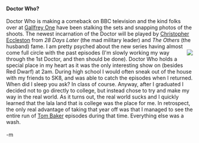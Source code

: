 <b>Doctor Who?</b>
<br /> 
<br /> Doctor Who is making a comeback on BBC television and the kind folks over at <a href="http://www.gallifreyone.com/newstv.php">Gallfrey One</a> have been stalking the sets and snapping photos of the shoots.  The newest incarnation of the Doctor will be played by <a href="http://uk.imdb.com/name/nm0001172/">Christopher Eccleston</a> from <i>28 Days Later</i> (the mad military leader) and <i>The Others</i> (the husband) fame.  I am pretty psyched about the new series having almost come full <img src="http://www.bbc.co.uk/cult/doctorwho/gallery/monsters1/images/340/sensorites.jpg" align="right" /> circle with the past episodes (I'm slowly working my way through the 1st Doctor, and then should be done).  Doctor Who holds a special place in my heart as it was the only interesting show on (besides Red Dwarf) at 2am.  During high school I would often sneak out of the house with my friends to SK8, and was able to catch the episodes when I returned.  When did I sleep you ask?  In class of course.  Anyway, after I graduated I decided not to go directly to college, but instead chose to try and make my way in the real world.  As it turns out, the real world sucks and I quickly learned that the lala land that is college was the place for me.  In retrospect, the only real advantage of taking that year off was that I managed to see the entire run of <a href="http://uk.imdb.com/name/nm0048982/">Tom Baker</a> episodes during that time.  Everything else was a wash.
<br /> 
<br /> -m
<br /> 
<br />